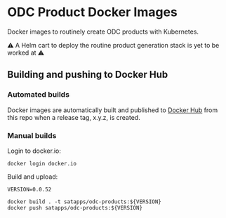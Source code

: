 # ODC Product Docker Images
Docker images to routinely create ODC products with Kubernetes.

:warning: A Helm cart to deploy the routine product generation stack is yet to be worked at :warning:

## Building and pushing to Docker Hub

### Automated builds

Docker images are automatically built and published to [Docker Hub](https://hub.docker.com/u/satapps) from this repo when a release tag, x.y.z, is created.

### Manual builds

Login to docker.io:

```
docker login docker.io
```

Build and upload:

```
VERSION=0.0.52

docker build . -t satapps/odc-products:${VERSION}
docker push satapps/odc-products:${VERSION}
```
